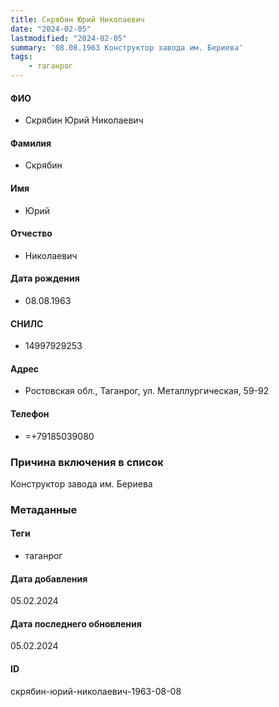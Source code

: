 ```yaml
---
title: Скрябин Юрий Николаевич
date: "2024-02-05"
lastmodified: "2024-02-05"
summary: '08.08.1963 Конструктор завода им. Бериева'
tags: 
    - таганрог
---
```

<!--# pp2-->
<!--## Фигурант-->
<!--### Личные данные-->
#### ФИО
- Скрябин Юрий Николаевич
#### Фамилия
- Скрябин
#### Имя
- Юрий
#### Отчество
- Николаевич
#### Дата рождения
- 08.08.1963
#### СНИЛС
- 14997929253
#### Адрес
- Ростовская обл., Таганрог, ул. Металлургическая, 59-92
#### Телефон
- =+79185039080
### Причина включения в список
Конструктор завода им. Бериева
### Метаданные
#### Теги
- таганрог
#### Дата добавления
05.02.2024
#### Дата последнего обновления
05.02.2024
#### ID
скрябин-юрий-николаевич-1963-08-08
<!--## END;-->
